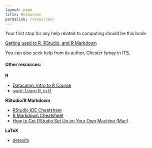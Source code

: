 ```yaml
---
layout: page
title: Resources
permalink: /resources/
---
```


Your first stop for any help related to computing should be this book:

[Getting used to R, RStudio, and R Markdown](https://ismayc.github.io/rbasics-book/)

You can also seek help from its author, Chester Ismay in ITS.

#### Other resources:

**R**  
- [Datacamp: Intro to R Course](https://www.datacamp.com/courses/free-introduction-to-r)
- [swirl: Learn R, in R](http://swirlstats.com/)

**RStudio/R Markdown**  
- [RStudio IDE Cheatsheet](http://www.rstudio.com/wp-content/uploads/2016/01/rstudio-IDE-cheatsheet.pdf)
- [R Markdown Cheatsheet](https://www.rstudio.com/wp-content/uploads/2015/02/rmarkdown-cheatsheet.pdf)
- [How to Get RStudio Set Up on Your Own Machine (Mac)](http://www.reed.edu/data-at-reed/software/R/r_studio.html)

**LaTeX**  
- [detexify](http://detexify.kirelabs.org/classify.html)